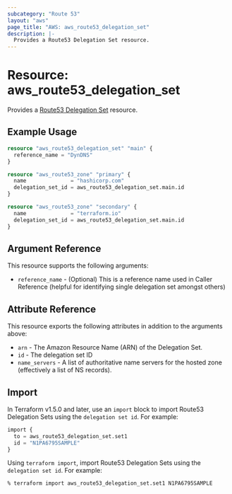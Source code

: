 ```yaml
---
subcategory: "Route 53"
layout: "aws"
page_title: "AWS: aws_route53_delegation_set"
description: |-
  Provides a Route53 Delegation Set resource.
---
```


# Resource: aws_route53_delegation_set

Provides a [Route53 Delegation Set](https://docs.aws.amazon.com/Route53/latest/APIReference/API-actions-by-function.html#actions-by-function-reusable-delegation-sets) resource.

## Example Usage

```terraform
resource "aws_route53_delegation_set" "main" {
  reference_name = "DynDNS"
}

resource "aws_route53_zone" "primary" {
  name              = "hashicorp.com"
  delegation_set_id = aws_route53_delegation_set.main.id
}

resource "aws_route53_zone" "secondary" {
  name              = "terraform.io"
  delegation_set_id = aws_route53_delegation_set.main.id
}
```

## Argument Reference

This resource supports the following arguments:

* `reference_name` - (Optional) This is a reference name used in Caller Reference
  (helpful for identifying single delegation set amongst others)

## Attribute Reference

This resource exports the following attributes in addition to the arguments above:

* `arn` - The Amazon Resource Name (ARN) of the Delegation Set.
* `id` - The delegation set ID
* `name_servers` - A list of authoritative name servers for the hosted zone
  (effectively a list of NS records).

## Import

In Terraform v1.5.0 and later, use an `import` block to import Route53 Delegation Sets using the `delegation set id`. For example:

```terraform
import {
  to = aws_route53_delegation_set.set1
  id = "N1PA6795SAMPLE"
}
```

Using `terraform import`, import Route53 Delegation Sets using the `delegation set id`. For example:

```console
% terraform import aws_route53_delegation_set.set1 N1PA6795SAMPLE
```
